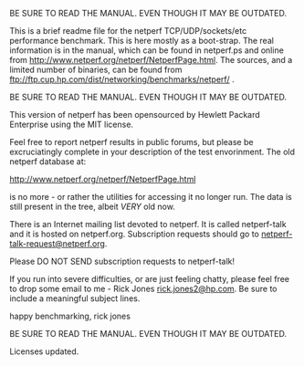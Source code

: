 

BE SURE TO READ THE MANUAL. EVEN THOUGH IT MAY BE OUTDATED.

This is a brief readme file for the netperf TCP/UDP/sockets/etc
performance benchmark. This is here mostly as a boot-strap. The real
information is in the manual, which can be found in netperf.ps and
online from http://www.netperf.org/netperf/NetperfPage.html. The
sources, and a limited number of binaries, can be found from
ftp://ftp.cup.hp.com/dist/networking/benchmarks/netperf/ .

BE SURE TO READ THE MANUAL. EVEN THOUGH IT MAY BE OUTDATED.

This version of netperf has been opensourced by Hewlett Packard Enterprise
using the MIT license.


Feel free to report netperf results in public forums, but please be
excruciatingly complete in your description of the test envorinment.
The old netperf database at:

  http://www.netperf.org/netperf/NetperfPage.html

is no more - or rather the utilities for accessing it no longer run.
The data is still present in the tree, albeit _VERY_ old now.

There is an Internet mailing list devoted to netperf. It is called
netperf-talk and it is hosted on netperf.org. Subscription requests
should go to netperf-talk-request@netperf.org.

Please DO NOT SEND subscription requests to netperf-talk!

If you run into severe difficulties, or are just feeling chatty,
please feel free to drop some email to me - Rick Jones
<rick.jones2@hp.com>. Be sure to include a meaningful subject lines.

happy benchmarking,
rick jones

BE SURE TO READ THE MANUAL. EVEN THOUGH IT MAY BE OUTDATED.

Licenses updated.
